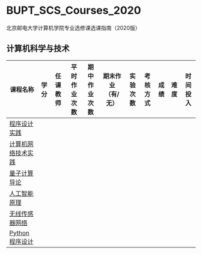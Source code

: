 # BUPT_SCS_Courses_2020
北京邮电大学计算机学院专业选修课选课指南（2020版）

## 计算机科学与技术
|课程名称|学分|任课教师|平时作业次数|期中作业次数|期末作业（有/无）|实验次数|考核方式|成绩|难度|时间投入|
|-|-|-|-|-|-|-|-|-|-|-|
|[程序设计实践](./计算机科学与技术/程序设计实践.md)|||||||||||
|[计算机网络技术实践](./计算机科学与技术/计算机网络技术实践.md)|||||||||||
|[量子计算导论](./计算机科学与技术/量子计算导论.md)|||||||||||
|[人工智能原理](./计算机科学与技术/人工智能原理.md)|||||||||||
|[无线传感器网络](./计算机科学与技术/无线传感器网络.md)|||||||||||
|[Python程序设计](./计算机科学与技术/Python程序设计.md)|||||||||||